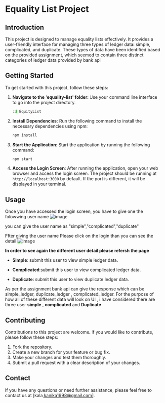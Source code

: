 
# Equality List Project

## Introduction

This project is designed to manage equality lists effectively. It provides a user-friendly interface for managing three types of ledger data: simple, complicated, and duplicate. These types of data have been identified based on the provided assignment, which seemed to contain three distinct categories of ledger data provided by bank api

## Getting Started

To get started with this project, follow these steps:

1. **Navigate to the 'equality-list' folder**: Use your command line interface to go into the project directory.

   ```bash
   cd EquityList
   ```

2. **Install Dependencies**: Run the following command to install the necessary dependencies using npm:

   ```bash
   npm install
   ```

3. **Start the Application**: Start the application by running the following command:

   ```bash
   npm start
   ```

4. **Access the Login Screen**: After running the application, open your web browser and access the login screen. The project should be running at `http://localhost:3000` by default. If the port is different, it will be displayed in your terminal.

## Usage

Once you have accessed the login screen, you have to give one the folowwing user name
![image](https://github.com/buildWithKanika/EquityList/assets/46522747/a19be813-16c8-4f22-a2a5-37bcb435803b)

you can give the user name as "simple","complicated","duplicate"
   
Ffter giving the user name Please click on the login than you can see the detail 
![image](https://github.com/buildWithKanika/EquityList/assets/46522747/3ca163f3-77f1-47ce-bd1a-f687f7723c94)

**In order to see again the different user detail please refersh the page**


- **Simple**: submit this user to view simple ledger data.

- **Complicated**:submit this user to view  complicated ledger data.

- **Duplicate**: submit this user to view  duplicate ledger data.

As per the assignment bank api can give the response which can be simple_ledger, duplicate_ledger , complicated_ledger.
For the purpose of how all of these different data will look on UI , i have considered there are three user **simple** , **complicated** and **Duplicate**


## Contributing

Contributions to this project are welcome. If you would like to contribute, please follow these steps:

1. Fork the repository.
2. Create a new branch for your feature or bug fix.
3. Make your changes and test them thoroughly.
4. Submit a pull request with a clear description of your changes.

## Contact

If you have any questions or need further assistance, please feel free to contact us at [kala,kanika1998@gmail.com].

